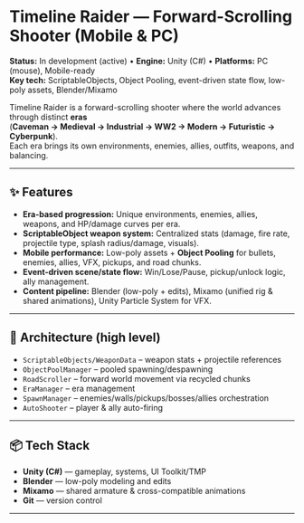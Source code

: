 # Timeline Raider — Forward-Scrolling Shooter (Mobile & PC)

**Status:** In development (active) • **Engine:** Unity (C#) • **Platforms:** PC (mouse), Mobile-ready  
**Key tech:** ScriptableObjects, Object Pooling, event-driven state flow, low-poly assets, Blender/Mixamo

Timeline Raider is a forward-scrolling shooter where the world advances through distinct **eras**  
(**Caveman → Medieval → Industrial → WW2 → Modern → Futuristic → Cyberpunk**).  
Each era brings its own environments, enemies, allies, outfits, weapons, and balancing.

---

## ✨ Features
- **Era-based progression:** Unique environments, enemies, allies, weapons, and HP/damage curves per era.
- **ScriptableObject weapon system:** Centralized stats (damage, fire rate, projectile type, splash radius/damage, visuals).
- **Mobile performance:** Low-poly assets + **Object Pooling** for bullets, enemies, allies, VFX, pickups, and road chunks.
- **Event-driven scene/state flow:** Win/Lose/Pause, pickup/unlock logic, ally management.
- **Content pipeline:** Blender (low-poly + edits), Mixamo (unified rig & shared animations), Unity Particle System for VFX.

---

## 🧱 Architecture (high level)
- `ScriptableObjects/WeaponData` – weapon stats + projectile references  
- `ObjectPoolManager` – pooled spawning/despawning 
- `RoadScroller` – forward world movement via recycled chunks  
- `EraManager` – era management
- `SpawnManager` – enemies/walls/pickups/bosses/allies orchestration  
- `AutoShooter` – player & ally auto-firing  

---

## 📦 Tech Stack
- **Unity (C#)** — gameplay, systems, UI Toolkit/TMP  
- **Blender** — low-poly modeling and edits  
- **Mixamo** — shared armature & cross-compatible animations  
- **Git** — version control  

---

